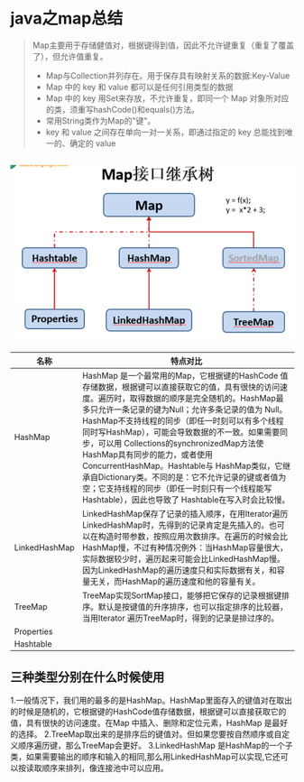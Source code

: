 # java之map总结
>Map主要用于存储健值对，根据键得到值，因此不允许键重复（重复了覆盖了），但允许值重复。
 >* Map与Collection并列存在。用于保存具有映射关系的数据:Key-Value
 >* Map 中的 key 和 value 都可以是任何引用类型的数据
 >* Map 中的 key 用Set来存放，不允许重复，即同一个 Map 对象所对应的类，须重写hashCode()和equals()方法。
 >* 常用String类作为Map的"键"。
 >* key 和 value 之间存在单向一对一关系，即通过指定的 key 总能找到唯一的、确定的 value

![](../res/map.png)
----------------
名称   | 特点对比   
---   | ---  
HashMap| HashMap 是一个最常用的Map，它根据键的HashCode 值存储数据，根据键可以直接获取它的值，具有很快的访问速度。遍历时，取得数据的顺序是完全随机的。HashMap最多只允许一条记录的键为Null；允许多条记录的值为 Null。HashMap不支持线程的同步（即任一时刻可以有多个线程同时写HashMap），可能会导致数据的不一致。如果需要同步，可以用 Collections的synchronizedMap方法使HashMap具有同步的能力，或者使用ConcurrentHashMap。Hashtable与 HashMap类似，它继承自Dictionary类。不同的是：它不允许记录的键或者值为空；它支持线程的同步（即任一时刻只有一个线程能写Hashtable），因此也导致了 Hashtable在写入时会比较慢。
LinkedHashMap| LinkedHashMap保存了记录的插入顺序，在用Iterator遍历LinkedHashMap时，先得到的记录肯定是先插入的。也可以在构造时带参数，按照应用次数排序。在遍历的时候会比HashMap慢，不过有种情况例外：当HashMap容量很大，实际数据较少时，遍历起来可能会比LinkedHashMap慢。因为LinkedHashMap的遍历速度只和实际数据有关，和容量无关，而HashMap的遍历速度和他的容量有关。
TreeMap| TreeMap实现SortMap接口，能够把它保存的记录根据键排序。默认是按键值的升序排序，也可以指定排序的比较器，当用Iterator 遍历TreeMap时，得到的记录是排过序的。
Properties| 
Hashtable| 

## 三种类型分别在什么时候使用
1.一般情况下，我们用的最多的是HashMap。HashMap里面存入的键值对在取出的时候是随机的，它根据键的HashCode值存储数据，根据键可以直接获取它的值，具有很快的访问速度。在Map 中插入、删除和定位元素，HashMap 是最好的选择。
2.TreeMap取出来的是排序后的键值对。但如果您要按自然顺序或自定义顺序遍历键，那么TreeMap会更好。
3.LinkedHashMap 是HashMap的一个子类，如果需要输出的顺序和输入的相同,那么用LinkedHashMap可以实现,它还可以按读取顺序来排列，像连接池中可以应用。